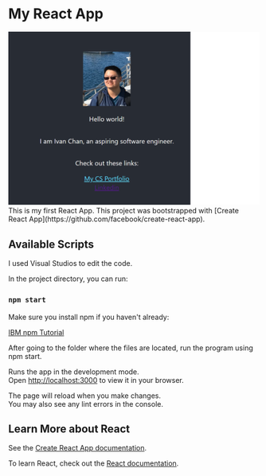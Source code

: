 # My React App

<img src = "ivan_react_screenshot_20230608.png" alt="Screenshot of app">
This is my first React App.
This project was bootstrapped with [Create React App](https://github.com/facebook/create-react-app).

## Available Scripts
I used Visual Studios to edit the code.

In the project directory, you can run:

### `npm start`
Make sure you install npm if you haven't already:

[IBM npm Tutorial](https://developer.ibm.com/tutorials/learn-nodejs-installing-node-nvm-and-vscode/)

After going to the folder where the files are located, run the program using npm start.


Runs the app in the development mode.\
Open [http://localhost:3000](http://localhost:3000) to view it in your browser.

The page will reload when you make changes.\
You may also see any lint errors in the console.



## Learn More about React
See the [Create React App documentation](https://facebook.github.io/create-react-app/docs/getting-started).

To learn React, check out the [React documentation](https://reactjs.org/).



